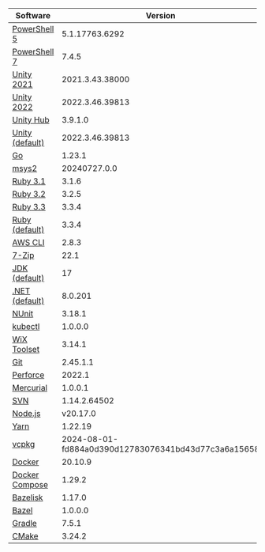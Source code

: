 [//]: # (title: Preinstalled Software on TeamCity Cloud Windows Agents)
[//]: # (auxiliary-id: Preinstalled Software on TeamCity Cloud Windows Agents)

<chunk id="windows-jb-agents">

|Software|Version|
|---|---|
|[PowerShell 5](https://docs.microsoft.com/en-us/powershell/)|5.1.17763.6292|
|[PowerShell 7](https://docs.microsoft.com/en-us/powershell/)|7.4.5|
|[Unity 2021](https://unity.com/)|2021.3.43.38000|
|[Unity 2022](https://unity.com/)|2022.3.46.39813|
|[Unity Hub](https://unity.com/unity-hub)|3.9.1.0|
|[Unity (default)](https://unity.com/)|2022.3.46.39813|
|[Go](https://golang.org/)|1.23.1|
|[msys2](https://www.msys2.org/)|20240727.0.0|
|[Ruby 3.1](https://www.ruby-lang.org/en/)|3.1.6|
|[Ruby 3.2](https://www.ruby-lang.org/en/)|3.2.5|
|[Ruby 3.3](https://www.ruby-lang.org/en/)|3.3.4|
|[Ruby (default)](https://www.ruby-lang.org/en/)|3.3.4|
|[AWS CLI](https://aws.amazon.com/cli/)|2.8.3|
|[7-Zip](https://www.7-zip.org/)|22.1|
|[JDK (default)](https://aws.amazon.com/corretto/)|17|
|[.NET (default)](https://dotnet.microsoft.com/)|8.0.201|
|[NUnit](https://nunit.org/)|3.18.1|
|[kubectl](https://kubernetes.io/docs/tasks/tools/#kubectl)|1.0.0.0|
|[WiX Toolset](https://wixtoolset.org/)|3.14.1|
|[Git](https://git-scm.com/)|2.45.1.1|
|[Perforce](https://www.perforce.com/)|2022.1|
|[Mercurial](https://www.mercurial-scm.org/)|1.0.0.1|
|[SVN](https://subversion.apache.org/)|1.14.2.64502|
|[Node.js](https://nodejs.org/en/)|v20.17.0|
|[Yarn](https://yarnpkg.com/)|1.22.19|
|[vcpkg](https://vcpkg.io/en/)|2024-08-01-fd884a0d390d12783076341bd43d77c3a6a15658|
|[Docker](https://www.docker.com/)|20.10.9|
|[Docker Compose](https://docs.docker.com/compose/)|1.29.2|
|[Bazelisk](https://github.com/bazelbuild/bazelisk)|1.17.0|
|[Bazel](https://bazel.build/)|1.0.0.0|
|[Gradle](https://gradle.org/)|7.5.1|
|[CMake](https://cmake.org/)|3.24.2|

</chunk> 
